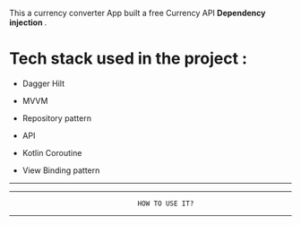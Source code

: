 This a currency converter App built a free Currency API <b> Dependency injection </b>.

# Tech stack used in the project :

* Dagger Hilt

* MVVM

* Repository pattern

* API

* Kotlin Coroutine

* View Binding pattern

---
---
                                    HOW TO USE IT?
---


